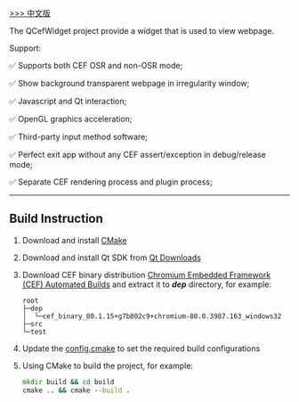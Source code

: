 [ >>> 中文版](README_ch.md)

The QCefWidget project provide a widget that is used to view webpage. 

Support:

✅ Supports both CEF OSR and non-OSR mode;
   
✅ Show background transparent webpage in irregularity window;

✅ Javascript and Qt interaction;

✅ OpenGL graphics acceleration;

✅ Third-party input method software;

✅ Perfect exit app without any CEF assert/exception in debug/release mode;

✅ Separate CEF rendering process and plugin process;

---


## Build Instruction

1. Download and install [CMake](https://cmake.org/)

2. Download and install Qt SDK from [Qt Downloads](https://download.qt.io/archive/qt/)

3. Download CEF binary distribution [Chromium Embedded Framework (CEF) Automated Builds](http://opensource.spotify.com/cefbuilds/index.html) and extract it to ***dep*** directory, for example:
    ```
    root
    ├─dep
    │  └─cef_binary_80.1.15+g7b802c9+chromium-80.0.3987.163_windows32
    ├─src
    └─test
    ```

4. Update the [config.cmake](config.cmake) to set the required build configurations

5. Using CMake to build the project, for example:
    ``` bat
    mkdir build && cd build
    cmake .. && cmake --build .
    ```
